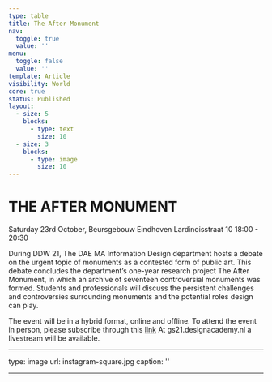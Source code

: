 ```yaml
---
type: table
title: The After Monument
nav:
  toggle: true
  value: ''
menu:
  toggle: false
  value: ''
template: Article
visibility: World
core: true
status: Published
layout:
  - size: 5
    blocks:
      - type: text
        size: 10
  - size: 3
    blocks:
      - type: image
        size: 10
---
```


# THE AFTER MONUMENT
Saturday 23rd October, 
Beursgebouw Eindhoven
Lardinoisstraat 10
18:00 - 20:30

During DDW 21, The DAE MA Information Design department hosts a debate on the urgent topic of monuments as a contested form of public art. This debate concludes the department’s one-year research project The After Monument, in which an archive of seventeen controversial monuments was formed. Students and professionals will discuss the persistent challenges and controversies surrounding monuments and the potential roles design can play.

The event will be in a hybrid format, online and offline. To attend the event in person, please subscribe through this [link](https://www.eventbrite.nl/e/tickets-the-after-monument-188248916577) At gs21.designacademy.nl a livestream will be available.

---

type: image
url: instagram-square.jpg
caption: ''

---
